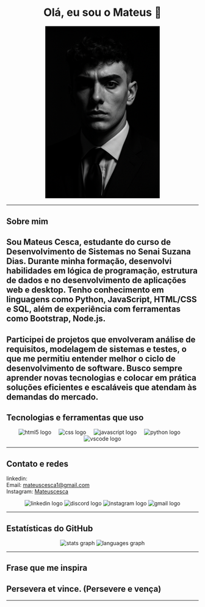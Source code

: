 <h1 align="center" color="style="#white">Olá, eu sou o Mateus 👋 </h1> <p align="center"> <img src=https://github.com/Mcesca/Mcesca/blob/main/assets/47befc75-0d88-4aef-bf38-fcd0155779ee.png?raw=true width="300px"/> </p>

---

## Sobre mim 

## Sou Mateus Cesca, estudante do curso de Desenvolvimento de Sistemas no Senai Suzana Dias. Durante minha formação, desenvolvi habilidades em lógica de programação, estrutura de dados e no desenvolvimento de aplicações web e desktop. Tenho conhecimento em linguagens como Python, JavaScript, HTML/CSS e SQL, além de experiência com ferramentas como Bootstrap, Node.js.

Participei de projetos que envolveram análise de requisitos, modelagem de sistemas e testes, o que me permitiu entender melhor o ciclo de desenvolvimento de software. Busco sempre aprender novas tecnologias e colocar em prática soluções eficientes e escaláveis que atendam às demandas do mercado.
---
## Tecnologias e ferramentas que uso

<div align="center">
  <img src="https://cdn.jsdelivr.net/gh/devicons/devicon/icons/html5/html5-original.svg" height="40" alt="html5 logo"  />
  <img width="12" />
  <img src="https://cdn.jsdelivr.net/gh/devicons/devicon/icons/css3/css3-original.svg" height="40" alt="css logo"  />
  <img width="12" />
  <img src="https://cdn.jsdelivr.net/gh/devicons/devicon/icons/javascript/javascript-original.svg" height="40" alt="javascript logo"  />
  <img width="12" />
  <img src="https://cdn.jsdelivr.net/gh/devicons/devicon/icons/python/python-original.svg" height="40" alt="python logo"  />
  <img width="12" />
  <img src="https://cdn.jsdelivr.net/gh/devicons/devicon/icons/vscode/vscode-original.svg" height="40" alt="vscode logo"  />
</div>

---
## Contato e redes

linkedin:<br> 
Email: mateuscesca1@gmail.com <br>
Instagram: <a href="https://www.instagram.com/mateuscesca_/">Mateuscesca</a> 

<div align="center">
  <img src="https://raw.githubusercontent.com/maurodesouza/profile-readme-generator/master/src/assets/icons/social/linkedin/default.svg" width="52" height="40" alt="linkedin logo"  />
  <img src="https://raw.githubusercontent.com/maurodesouza/profile-readme-generator/master/src/assets/icons/social/discord/default.svg" width="52" height="40" alt="discord logo"  />
  <img src="https://raw.githubusercontent.com/maurodesouza/profile-readme-generator/master/src/assets/icons/social/instagram/default.svg" width="52" height="40" alt="instagram logo"  />
  <img src="https://raw.githubusercontent.com/maurodesouza/profile-readme-generator/master/src/assets/icons/social/gmail/default.svg" width="52" height="40" alt="gmail logo"  />
</div>

---
## Estatísticas do GitHub


<div align="center">
  <img src="https://github-readme-stats.vercel.app/api?username=Mcesca&hide_title=false&hide_rank=false&show_icons=true&include_all_commits=true&count_private=true&disable_animations=false&theme=merko&locale=en&hide_border=false&order=1" height="150" alt="stats graph"  />
  <img src="https://github-readme-stats.vercel.app/api/top-langs?username=Mcesca&locale=pt-br&hide_title=false&layout=compact&card_width=320&langs_count=5&theme=merko&hide_border=false&order=2" height="150" alt="languages graph"  />
</div>

---

## Frase que me inspira

## Persevera et vince. (Persevere e vença)
---


<!--
**Mcesca/Mcesca** is a ✨ _special_ ✨ repository because its `README.md` (this file) appears on your GitHub profile.

Here are some ideas to get you started:

- 🔭 I’m currently working on ...
- 🌱 I’m currently learning ...
- 👯 I’m looking to collaborate on ...
- 🤔 I’m looking for help with ...
- 💬 Ask me about ...
- 📫 How to reach me: ...
- 😄 Pronouns: ...
- ⚡ Fun fact: ...
-->
